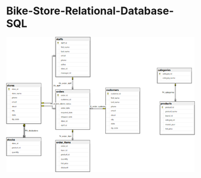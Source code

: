 # Bike-Store-Relational-Database-SQL
![bike](https://github.com/edelnurintan/Bike-Store-Relational-Database-SQL/blob/main/sepeda.png)
